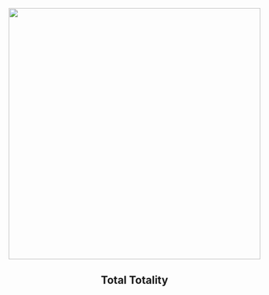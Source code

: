 
<p align="center"><img src="https://apod.nasa.gov/apod/image/2404/image0tseKorona_1100.jpg" width="500" height="500"></p>
<h2 align="center">Total Totality</h2>

